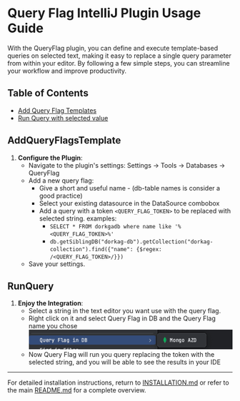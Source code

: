 # Query Flag IntelliJ Plugin Usage Guide

With the QueryFlag plugin, you can define and execute template-based queries on selected text, making it easy to replace a single query parameter from within your editor. By following a few simple steps, you can streamline your workflow and improve productivity.

## Table of Contents

- [Add Query Flag Templates](#AddQueryFlagsTemplate)
- [Run Query with selected value](#RunQuery)

## AddQueryFlagsTemplate

1. **Configure the Plugin**:
   - Navigate to the plugin's settings: Settings -> Tools -> Databases -> QueryFlag
   - Add a new query flag:
      - Give a short and useful name - (db-table names is consider a good practice)
      - Select your existing datasource in the DataSource combobox
      - Add a query with a token `<QUERY_FLAG_TOKEN>` to be replaced with selected string. examples:
         - ``` SELECT * FROM dorkgadb where name like '%<QUERY_FLAG_TOKEN>%' ```
         - ``` db.getSiblingDB("dorkag-db").getCollection("dorkag-collection").find({"name": {$regex: /<QUERY_FLAG_TOKEN>/}}) ```
   - Save your settings.

## RunQuery
1. **Enjoy the Integration**:
   - Select a string in the text editor you want use with the query flag.
   - Right click on it and select Query Flag in DB and the Query Flag name you chose ![img.png](img.png)
   - Now Query Flag will run you query replacing the token with the selected string, and you will be able to see the results in your IDE


---

For detailed installation instructions, return to [INSTALLATION.md](INSTALLATION.md) or refer to the main [README.md](README.md) for a complete overview.
